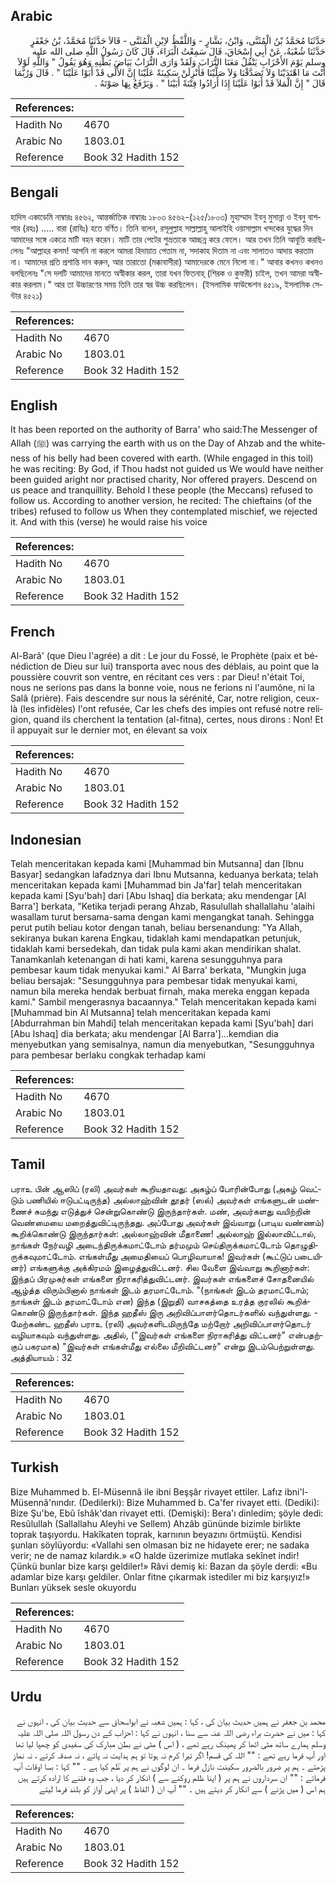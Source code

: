 ## Arabic


<div dir="rtl" lang="ar" style={{fontSize:'larger',backgroundColor:'#f8f9fa',padding:20}}>
حَدَّثَنَا مُحَمَّدُ بْنُ الْمُثَنَّى، وَابْنُ، بَشَّارٍ - وَاللَّفْظُ لاِبْنِ الْمُثَنَّى - قَالاَ حَدَّثَنَا مُحَمَّدُ، بْنُ جَعْفَرٍ حَدَّثَنَا شُعْبَةُ، عَنْ أَبِي إِسْحَاقَ، قَالَ سَمِعْتُ الْبَرَاءَ، قَالَ كَانَ رَسُولُ اللَّهِ صلى الله عليه وسلم يَوْمَ الأَحْزَابِ يَنْقُلُ مَعَنَا التُّرَابَ وَلَقَدْ وَارَى التُّرَابُ بَيَاضَ بَطْنِهِ وَهُوَ يَقُولُ ‏"‏ وَاللَّهِ لَوْلاَ أَنْتَ مَا اهْتَدَيْنَا وَلاَ تَصَدَّقْنَا وَلاَ صَلَّيْنَا فَأَنْزِلَنْ سَكِينَةً عَلَيْنَا إِنَّ الأُلَى قَدْ أَبَوْا عَلَيْنَا ‏"‏ ‏.‏ قَالَ وَرُبَّمَا قَالَ ‏"‏ إِنَّ الْمَلاَ قَدْ أَبَوْا عَلَيْنَا إِذَا أَرَادُوا فِتْنَةً أَبَيْنَا ‏"‏ ‏.‏ وَيَرْفَعُ بِهَا صَوْتَهُ ‏.‏
</div>
<div style={{backgroundColor:'#f8f9fa',padding:20, marginBottom: 10}}><table> <thead> <tr> <th>References:</th> <th></th> </tr> </thead> <tbody><tr><td>Hadith No</td><td>4670</td></tr><tr><td>Arabic No</td><td>1803.01</td></tr><tr><td>Reference</td><td>Book 32 Hadith 152</td></tr></tbody></table></div>

## Bengali


<div dir="ltr" lang="bn" style={{fontSize:'larger',backgroundColor:'#f8f9fa',padding:20}}>
হাদিস একাডেমি নাম্বারঃ ৪৫৬২, আন্তর্জাতিক নাম্বারঃ ১৮০৩ ৪৫৬২-(১২৫/১৮০৩) মুহাম্মাদ ইবনু মুসান্না ও ইবনু বাশশার (রহঃ) ..... বারা (রাযিঃ) হতে বর্ণিত। তিনি বলেন, রসূলুল্লাহ সাল্লাল্লাহু আলাইহি ওয়াসাল্লাম খন্দকের যুদ্ধের দিন আমাদের সঙ্গে একত্রে মাটি বহন করেন। মাটি তার পেটের শুভ্রতাকে আচ্ছন্ন করে ফেলে। আর তখন তিনি আবূত্তি করছিলেনঃ "আল্লাহর কসম! আপনি না করলে আমরা হিদায়াত পেতাম না, সদাকাহ দিতাম না এবং সালাতও আদায় করতাম না। আমাদের প্রতি প্রশান্তি দান করুন, আর তারাতো (মক্কাবাসীরা) আমাদেরকে মেনে নিলো না।" আবার কখনও কখনও বলছিলেনঃ "সে দলটি আমাদের মানতে অস্বীকার করল, তারা যখন ফিতনাহ্ (শিরক ও কুফরী) চাইল, তখন আমরা অস্বীকার করলাম।" আর তা উচ্চারণের সময় তিনি তার স্বর উচ্চ করছিলেন। (ইসলামিক ফাউন্ডেশন ৪৫১৯, ইসলামিক সেন্টার ৪৫২১)
</div>
<div style={{backgroundColor:'#f8f9fa',padding:20, marginBottom: 10}}><table> <thead> <tr> <th>References:</th> <th></th> </tr> </thead> <tbody><tr><td>Hadith No</td><td>4670</td></tr><tr><td>Arabic No</td><td>1803.01</td></tr><tr><td>Reference</td><td>Book 32 Hadith 152</td></tr></tbody></table></div>

## English


<div dir="ltr" lang="en" style={{fontSize:'larger',backgroundColor:'#f8f9fa',padding:20}}>
It has been reported on the authority of Barra' who said:The Messenger of Allah (ﷺ) was carrying the earth with us on the Day of Ahzab and the whiteness of his belly had been covered with earth. (While engaged in this toil) he was reciting: By God, if Thou hadst not guided us We would have neither been guided aright nor practised charity, Nor offered prayers. Descend on us peace and tranquillity. Behold I these people (the Meccans) refused to follow us. According to another version, he recited: The chieftains (of the tribes) refused to follow us When they contemplated mischief, we rejected it. And with this (verse) he would raise his voice
</div>
<div style={{backgroundColor:'#f8f9fa',padding:20, marginBottom: 10}}><table> <thead> <tr> <th>References:</th> <th></th> </tr> </thead> <tbody><tr><td>Hadith No</td><td>4670</td></tr><tr><td>Arabic No</td><td>1803.01</td></tr><tr><td>Reference</td><td>Book 32 Hadith 152</td></tr></tbody></table></div>

## French


<div dir="ltr" lang="fr" style={{fontSize:'larger',backgroundColor:'#f8f9fa',padding:20}}>
Al-Barâ' (que Dieu l'agrée) a dit : Le jour du Fossé, le Prophète (paix et bénédiction de Dieu sur lui) transporta avec nous des déblais, au point que la poussière couvrit son ventre, en récitant ces vers : par Dieu! n'était Toi, nous ne serions pas dans la bonne voie, nous ne ferions ni l'aumône, ni la Salâ (prière). Fais descendre sur nous la sérénité, Car, notre religion, ceux-là (les infidèles) l'ont refusée, Car les chefs des impies ont refusé notre religion, quand ils cherchent la tentation (al-fitna), certes, nous dirons : Non! Et il appuyait sur le dernier mot, en élevant sa voix
</div>
<div style={{backgroundColor:'#f8f9fa',padding:20, marginBottom: 10}}><table> <thead> <tr> <th>References:</th> <th></th> </tr> </thead> <tbody><tr><td>Hadith No</td><td>4670</td></tr><tr><td>Arabic No</td><td>1803.01</td></tr><tr><td>Reference</td><td>Book 32 Hadith 152</td></tr></tbody></table></div>

## Indonesian


<div dir="ltr" lang="id" style={{fontSize:'larger',backgroundColor:'#f8f9fa',padding:20}}>
Telah menceritakan kepada kami [Muhammad bin Mutsanna] dan [Ibnu Basyar] sedangkan lafadznya dari Ibnu Mutsanna, keduanya berkata; telah menceritakan kepada kami [Muhammad bin Ja'far] telah menceritakan kepada kami [Syu'bah] dari [Abu Ishaq] dia berkata; aku mendengar [Al Barra'] berkata, "Ketika terjadi perang Ahzab, Rasulullah shallallahu 'alaihi wasallam turut bersama-sama dengan kami mengangkat tanah. Sehingga perut putih beliau kotor dengan tanah, beliau bersenandung: "Ya Allah, sekiranya bukan karena Engkau, tidaklah kami mendapatkan petunjuk, tidaklah kami bersedekah, dan tidak pula kami akan mendirikan shalat. Tanamkanlah ketenangan di hati kami, karena sesungguhnya para pembesar kaum tidak menyukai kami." Al Barra' berkata, "Mungkin juga beliau bersajak: "Sesungguhnya para pembesar tidak menyukai kami, namun bila mereka hendak berbuat firnah, maka mereka enggan kepada kami." Sambil mengerasnya bacaannya." Telah menceritakan kepada kami [Muhammad bin Al Mutsanna] telah menceritakan kepada kami [Abdurrahman bin Mahdi] telah menceritakan kepada kami [Syu'bah] dari [Abu Ishaq] dia berkata; aku mendengar [Al Barra']...kemdian dia menyebutkan yang semisalnya, namun dia menyebutkan, "Sesungguhnya para pembesar berlaku congkak terhadap kami
</div>
<div style={{backgroundColor:'#f8f9fa',padding:20, marginBottom: 10}}><table> <thead> <tr> <th>References:</th> <th></th> </tr> </thead> <tbody><tr><td>Hadith No</td><td>4670</td></tr><tr><td>Arabic No</td><td>1803.01</td></tr><tr><td>Reference</td><td>Book 32 Hadith 152</td></tr></tbody></table></div>

## Tamil


<div dir="ltr" lang="ta" style={{fontSize:'larger',backgroundColor:'#f8f9fa',padding:20}}>
பராஉ பின் ஆஸிப் (ரலி) அவர்கள் கூறியதாவது: அகழ்ப் போரின்போது (அகழ் வெட்டும் பணியில் ஈடுபட்டிருந்த) அல்லாஹ்வின் தூதர் (ஸல்) அவர்கள் எங்களுடன் மண்ணைச் சுமந்து எடுத்துச் சென்றுகொண்டு இருந்தார்கள். மண், அவர்களது வயிற்றின் வெண்மையை மறைத்துவிட்டிருந்தது. அப்போது அவர்கள் இவ்வாறு (பாடிய வண்ணம்) கூறிக்கொண்டு இருந்தார்கள்: அல்லாஹ்வின் மீதாணை! அல்லாஹ் இல்லாவிட்டால், நாங்கள் நேர்வழி அடைந்திருக்கமாட்டோம் தர்மமும் செய்திருக்கமாட்டோம் தொழுதிருக்கவுமாட்டோம். எங்கள்மீது அமைதியைப் பொழிவாயாக! இவர்கள் (கூட்டுப் படையினர்) எங்களுக்கு அக்கிரமம் இழைத்துவிட்டனர். சில வேளை இவ்வாறு கூறினார்கள்: இந்தப் பிரமுகர்கள் எங்களை நிராகரித்துவிட்டனர். இவர்கள் எங்களைச் சோதனையில் ஆழ்த்த விரும்பினால் நாங்கள் இடம் தரமாட்டோம். "(நாங்கள் இடம் தரமாட்டோம்; நாங்கள் இடம் தரமாட்டோம் என) இந்த (இறுதி) வாசகத்தை உரத்த குரலில் கூறிக்கொண்டு இருந்தார்கள். இந்த ஹதீஸ் இரு அறிவிப்பாளர்தொடர்களில் வந்துள்ளது. - மேற்கண்ட ஹதீஸ் பராஉ (ரலி) அவர்களிடமிருந்தே மற்றோர் அறிவிப்பாளர்தொடர் வழியாகவும் வந்துள்ளது. அதில், ("இவர்கள் எங்களை நிராகரித்து விட்டனர்" என்பதற்குப் பகரமாக) "இவர்கள் எங்கள்மீது எல்லை மீறிவிட்டனர்" என்று இடம்பெற்றுள்ளது. அத்தியாயம் : 32
</div>
<div style={{backgroundColor:'#f8f9fa',padding:20, marginBottom: 10}}><table> <thead> <tr> <th>References:</th> <th></th> </tr> </thead> <tbody><tr><td>Hadith No</td><td>4670</td></tr><tr><td>Arabic No</td><td>1803.01</td></tr><tr><td>Reference</td><td>Book 32 Hadith 152</td></tr></tbody></table></div>

## Turkish


<div dir="ltr" lang="tr" style={{fontSize:'larger',backgroundColor:'#f8f9fa',padding:20}}>
Bize Muhammed b. El-Müsennâ ile ibni Beşşâr rivayet ettiler. Lafız ibni'l-Müsennâ'nındır. (Dedilerki): Bize Muhammed b. Ca'fer rivayet etti. (Dediki): Bize Şu'be, Ebû îshâk'dan rivayet etti. (Demişki): Bera'ı dinledim; şöyle dedi: Resûlullah (Sallallahu Aleyhi ve Sellem) Ahzâb gününde bizimle birlikte toprak taşıyordu. Hakîkaten toprak, karnının beyazını örtmüştü. Kendisi şunları söylüyordu: «Vallahi sen olmasan biz ne hidayete erer; ne sadaka verir; ne de namaz kılardık.» «O halde üzerimize mutlaka sekînet indir! Çünkü bunlar bize karşı geldiler!» Râvi demiş ki: Bazan da şöyle derdi: «Bu adamlar bize karşı geldiler. Onlar fitne çıkarmak istediler mi biz karşıyız!» Bunları yüksek sesle okuyordu
</div>
<div style={{backgroundColor:'#f8f9fa',padding:20, marginBottom: 10}}><table> <thead> <tr> <th>References:</th> <th></th> </tr> </thead> <tbody><tr><td>Hadith No</td><td>4670</td></tr><tr><td>Arabic No</td><td>1803.01</td></tr><tr><td>Reference</td><td>Book 32 Hadith 152</td></tr></tbody></table></div>

## Urdu


<div dir="rtl" lang="ur" style={{fontSize:'larger',backgroundColor:'#f8f9fa',padding:20}}>
محمد بن جعفر نے ہمیں حدیث بیان کی ، کہا : ہمیں شعبہ نے ابواسحاق سے حدیث بیان کی ، انہوں نے کہا : میں نے حضرت براء رضی اللہ عنہ سے سنا ، انہوں نے کہا : احزاب کے دن رسول اللہ صلی اللہ علیہ وسلم ہمارے ساتھ مٹی اٹھا کر پھینک رہے تھے ، ( اس ) مٹی نے بطن مبارک کی سفیدی کو چھپا لیا تھا اور آپ فرما رہے تھے : "" اللہ کی قسم! اگر تیرا کرم نہ ہوتا تو ہم ہدایت نہ پاتے ، نہ صدقہ کرتے ، نہ نماز پڑھتے ۔ ہم پر ضرور بالضرور سکینت نازل فرما ۔ ان لوگوں نے ہم پر ظؒم کیا ہے ۔ "" کہا : بسا اوقات آپ فرماتے : "" ان سرداروں نے ہم پر ( اپنا ظلم روکنے سے ) انکار کر دیا ، جب وہ فتنے کا ارادہ کرتے ہیں ہم اس ( میں پڑنے ) سے انکار کر دیتے ہیں ۔ "" آپ ان ( الفاظ ) پر اپنی آواز کو بلند فرما لیتے
</div>
<div style={{backgroundColor:'#f8f9fa',padding:20, marginBottom: 10}}><table> <thead> <tr> <th>References:</th> <th></th> </tr> </thead> <tbody><tr><td>Hadith No</td><td>4670</td></tr><tr><td>Arabic No</td><td>1803.01</td></tr><tr><td>Reference</td><td>Book 32 Hadith 152</td></tr></tbody></table></div>